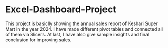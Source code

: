# Excel-Dashboard-Project
This project is basiclly showing the annual sales report of Keshari Super Mart in the year 2024.
I have made different pivot tables and connected all of them via Slicers.
At last, I have also give sample insights and final conclusion for improving sales.
